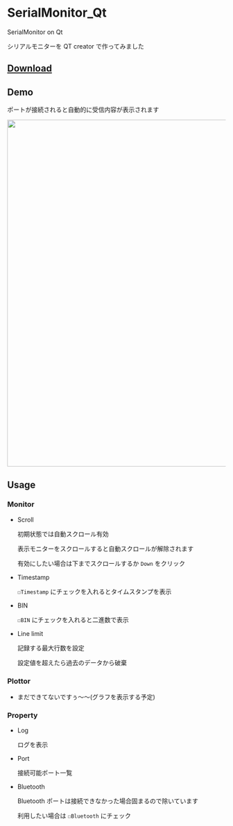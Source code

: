 # SerialMonitor_Qt

SerialMonitor on Qt

シリアルモニターを QT creator で作ってみました

<h2><a href="https://github.com/CaseyNelson314/SerialMonitor_Qt/releases/download/qt/SerialMonitorQt.zip">Download</a></h2>

## Demo

ポートが接続されると自動的に受信内容が表示されます

<img width=800 src="https://user-images.githubusercontent.com/91818705/171824071-a2f0f551-368a-47d0-868d-9301782ce182.png">

## Usage

### Monitor

  - Scroll
  
    初期状態では自動スクロール有効
  
    表示モニターをスクロールすると自動スクロールが解除されます
  
    有効にしたい場合は下までスクロールするか `Down` をクリック
  
  - Timestamp

    `☐Timestamp` にチェックを入れるとタイムスタンプを表示
  
  - BIN

    `☐BIN` にチェックを入れると二進数で表示
    
  - Line limit

    記録する最大行数を設定
    
    設定値を超えたら過去のデータから破棄

### Plottor
  
  - まだできてないですぅ～～(グラフを表示する予定)
  

### Property

  - Log

    ログを表示
    
  - Port

    接続可能ポート一覧
    
  - Bluetooth

    Bluetooth ポートは接続できなかった場合固まるので除いています

    利用したい場合は `☐Bluetooth` にチェック
